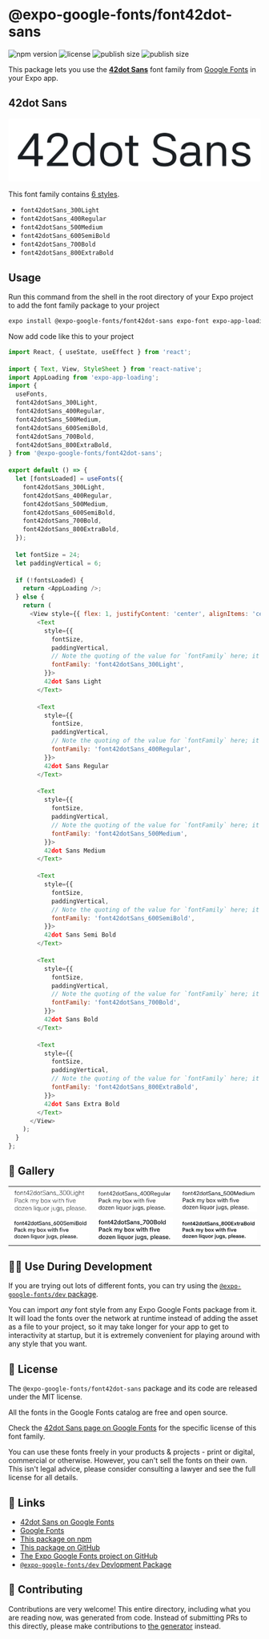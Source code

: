 # @expo-google-fonts/font42dot-sans

![npm version](https://flat.badgen.net/npm/v/@expo-google-fonts/font42dot-sans)
![license](https://flat.badgen.net/github/license/expo/google-fonts)
![publish size](https://flat.badgen.net/packagephobia/install/@expo-google-fonts/font42dot-sans)
![publish size](https://flat.badgen.net/packagephobia/publish/@expo-google-fonts/font42dot-sans)

This package lets you use the [**42dot Sans**](https://fonts.google.com/specimen/42dot+Sans) font family from [Google Fonts](https://fonts.google.com/) in your Expo app.

## 42dot Sans

![42dot Sans](./font-family.png)

This font family contains [6 styles](#-gallery).

- `font42dotSans_300Light`
- `font42dotSans_400Regular`
- `font42dotSans_500Medium`
- `font42dotSans_600SemiBold`
- `font42dotSans_700Bold`
- `font42dotSans_800ExtraBold`

## Usage

Run this command from the shell in the root directory of your Expo project to add the font family package to your project
```sh
expo install @expo-google-fonts/font42dot-sans expo-font expo-app-loading
```

Now add code like this to your project
```js
import React, { useState, useEffect } from 'react';

import { Text, View, StyleSheet } from 'react-native';
import AppLoading from 'expo-app-loading';
import {
  useFonts,
  font42dotSans_300Light,
  font42dotSans_400Regular,
  font42dotSans_500Medium,
  font42dotSans_600SemiBold,
  font42dotSans_700Bold,
  font42dotSans_800ExtraBold,
} from '@expo-google-fonts/font42dot-sans';

export default () => {
  let [fontsLoaded] = useFonts({
    font42dotSans_300Light,
    font42dotSans_400Regular,
    font42dotSans_500Medium,
    font42dotSans_600SemiBold,
    font42dotSans_700Bold,
    font42dotSans_800ExtraBold,
  });

  let fontSize = 24;
  let paddingVertical = 6;

  if (!fontsLoaded) {
    return <AppLoading />;
  } else {
    return (
      <View style={{ flex: 1, justifyContent: 'center', alignItems: 'center' }}>
        <Text
          style={{
            fontSize,
            paddingVertical,
            // Note the quoting of the value for `fontFamily` here; it expects a string!
            fontFamily: 'font42dotSans_300Light',
          }}>
          42dot Sans Light
        </Text>

        <Text
          style={{
            fontSize,
            paddingVertical,
            // Note the quoting of the value for `fontFamily` here; it expects a string!
            fontFamily: 'font42dotSans_400Regular',
          }}>
          42dot Sans Regular
        </Text>

        <Text
          style={{
            fontSize,
            paddingVertical,
            // Note the quoting of the value for `fontFamily` here; it expects a string!
            fontFamily: 'font42dotSans_500Medium',
          }}>
          42dot Sans Medium
        </Text>

        <Text
          style={{
            fontSize,
            paddingVertical,
            // Note the quoting of the value for `fontFamily` here; it expects a string!
            fontFamily: 'font42dotSans_600SemiBold',
          }}>
          42dot Sans Semi Bold
        </Text>

        <Text
          style={{
            fontSize,
            paddingVertical,
            // Note the quoting of the value for `fontFamily` here; it expects a string!
            fontFamily: 'font42dotSans_700Bold',
          }}>
          42dot Sans Bold
        </Text>

        <Text
          style={{
            fontSize,
            paddingVertical,
            // Note the quoting of the value for `fontFamily` here; it expects a string!
            fontFamily: 'font42dotSans_800ExtraBold',
          }}>
          42dot Sans Extra Bold
        </Text>
      </View>
    );
  }
};

```

## 🔡 Gallery


||||
|-|-|-|
|![font42dotSans_300Light](./font42dotSans_300Light.ttf.png)|![font42dotSans_400Regular](./font42dotSans_400Regular.ttf.png)|![font42dotSans_500Medium](./font42dotSans_500Medium.ttf.png)||
|![font42dotSans_600SemiBold](./font42dotSans_600SemiBold.ttf.png)|![font42dotSans_700Bold](./font42dotSans_700Bold.ttf.png)|![font42dotSans_800ExtraBold](./font42dotSans_800ExtraBold.ttf.png)||


## 👩‍💻 Use During Development

If you are trying out lots of different fonts, you can try using the [`@expo-google-fonts/dev` package](https://github.com/expo/google-fonts/tree/master/font-packages/dev#readme).

You can import *any* font style from any Expo Google Fonts package from it. It will load the fonts
over the network at runtime instead of adding the asset as a file to your project, so it may take longer
for your app to get to interactivity at startup, but it is extremely convenient
for playing around with any style that you want.

## 📖 License

The `@expo-google-fonts/font42dot-sans` package and its code are released under the MIT license.

All the fonts in the Google Fonts catalog are free and open source.

Check the [42dot Sans page on Google Fonts](https://fonts.google.com/specimen/42dot+Sans) for the specific license of this font family.

You can use these fonts freely in your products & projects - print or digital, commercial or otherwise. However, you can't sell the fonts on their own. This isn't legal advice, please consider consulting a lawyer and see the full license for all details.

## 🔗 Links

- [42dot Sans on Google Fonts](https://fonts.google.com/specimen/42dot+Sans)
- [Google Fonts](https://fonts.google.com/)
- [This package on npm](https://www.npmjs.com/package/@expo-google-fonts/font42dot-sans)
- [This package on GitHub](https://github.com/expo/google-fonts/tree/master/font-packages/font42dot-sans)
- [The Expo Google Fonts project on GitHub](https://github.com/expo/google-fonts)
- [`@expo-google-fonts/dev` Devlopment Package](https://github.com/expo/google-fonts/tree/master/font-packages/dev)

## 🤝 Contributing

Contributions are very welcome! This entire directory, including what you are reading now, was generated from code. Instead of submitting PRs to this directly, please make contributions to [the generator](https://github.com/expo/google-fonts/tree/master/packages/generator) instead.
